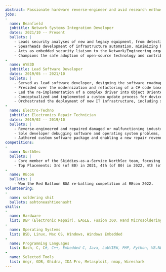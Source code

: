 ```yaml
---
abstract: Passionate hardware reverse-engineer and avid research enthusiast specializing in embedded systems. Seeking opportunities within a cutting-edge organization that fosters an inclusive culture. With over 10 years of experience from reverse engineering to server administration and software engineering, and as an active member of the local security community, I am eager to bring my diverse skill set to your team.
jobs:
- 
  name: Beanfield
  jobtitle: Network Systems Integration Developer 
  dates: 2021/10 -- Present
  bullets: |
    - Leads security analyses of new and legacy equipment, from detection through mitigation and until full remediation. Identified multiple critical issues in a deployed, on-backbone device including authentication bypass leading to full administrative control. Discovered major vulnerability in physical access control system which allowed undetected access to corporate and production systems.
    - Spearheads development of infrastructure automation, minimizing human error and rapidly accelerating delivery of both products and services. Automated provisioning of end-user network equipment, eliminating technician on-site waiting time and allowing for more customer deployments per day.
    - Acts as embedded security liaison to the Network/Engineering organization, providing guidance and feedback during development and implementation.
    - Champions the safe adoption of open-source technology and contributions within the company, leading by example through work with LibreNMS, Oxidized, etc.
-
  name: AYE3D
  jobtitle: Lead Software Developer
  dates: 2019/05 -- 2021/10
  bullets: |
    - Served as lead software developer, designing the software roadmap and mentoring small team of 3 developers.
    - Presided over the modernization and refactoring of a C# code base, enabling new features to once more be deployed.
    - Led the re-implementation of a complex driver into Object Oriented C++, eliminating a significant source of crashes and improving performance.
    - Conceptualized and implemented a custom update process for devices, ensuring secure and reliable upgrades, eliminating the need for technicians to physically service deployed devices.
    - Orchestrated the deployment of new IT infrastructure, including secure remote access to corporate resources.
-
  name: Electro-Techno
  jobtitle: Electronics Repair Technician 
  dates: 2019/02 -- 2019/10
  bullets: |
    - Reverse-engineered and repaired damaged or malfunctioning industrial control systems, including legacy systems where no documentation or support exists.
    - Sole developer debugging software and operating system problems, including MS-DOS, Linux, and Windows Embedded systems.
    - Authored custom software package and enabling a new repair revenue stream through automated recalibration and restoration of a human/machine interface for a nationally regulated  transportation company.
competitions:
-
  name: NorthSec
  bullets: |
    - Core member of the Skiddies-as-a-Service NorthSec team, focusing on reverse-engineering and embedded challenges at world's largest capture-the-flag hacking competition.
    - Top Placements: 3rd (of 80) in 2021, 4th (of 80) in 2022, 4th (of 78) in 2020.
-
  name: REcon
  bullets: |
    - Won the Red Balloon BGA re-balling competition at REcon 2022. 
volunteering:
- 
  name: soldering shit
  bullets: ashtoneashtioenasht
skills:
-
  name: Hardware
  list: DEP (Electronic Repair), EAGLE, Fusion 360, Hand Microsoldering (≥ 0603 [metric]), KiCAD 
-
  name: Operating Systems
  list: BSD, Linux, Mac OS, Windows, Windows Embedded 
-
  name: Programming Languages
  list: Bash, C, C#, C++, Embedded C, Java, LabVIEW, PHP, Python, VB.NET, x86 Assembly
-
  name: Selected Tools
  list: Angr, GDB, Ghidra, IDA Pro, Metasploit, nmap, Wireshark
---
```



